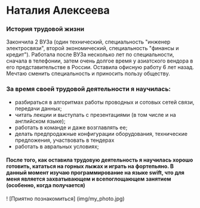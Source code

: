 # Наталия Алексеева
### История трудовой жизни

Закончила 2 ВУЗа (один технический, специальность "инженер электросвязи", второй экономический, специальность "финансы и кредит"). Работала после ВУЗа несколько лет по специальности, сначала в телефонии, затем очень долгое время у азиатского вендора в его представительстве в России. Оставила офисную работу 6 лет назад. Мечтаю сменить специальность и приносить пользу обществу.
### За время своей трудовой деятельности я научилась:

* разбираться в алгоритмах работы проводных и сотовых сетей связи, передачи данных;
* читать лекции и выступать с презентациями (в том числе и на английском языке);
* работать в команде и даже возглавлять ее;
* делать предпродажные конфигурации оборудования, технические предложения, участвовать в тендерах
* работать в авральных условиях;
#### После того, как оставила трудовую деятельность я научилась хорошо готовить, кататься на горных лыжах и играть на фортепьяно. В данный момент изучаю программирование на языке swift, что для меня является захватывающем и всепоглощающем занятием (особенно, когда получается)
! [Приятно познакомиться] (img/my_photo.jpg)


